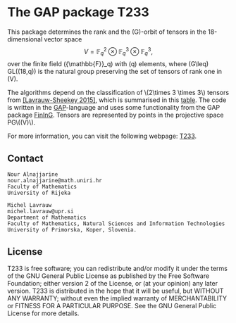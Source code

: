 # The GAP package T233

This package determines the rank
and the \(G\)-orbit of tensors in the 18-dimensional
vector space 
$$V=\mathbb{F}_q^2\otimes\mathbb{F}_q^3\otimes\mathbb{F}_q^3,$$
over the finite field \({\mathbb{F}}_q\) with \(q\) elements,
where \(G\leq\) GL\((18,q)\) is the natural group
preserving the set of tensors of rank one in \(V\).

<p>The algorithms depend on the classification of \(2\times 3 \times
3\) tensors from <a href="https://www.sciencedirect.com/science/article/pii/S0024379515001494">[Lavrauw-Sheekey 2015]</a>, which is summarised in this
<a href="https://osebje.famnit.upr.si/~michel.lavrauw/T233/table1.html">table</a>. The code is written in the <a
href="http://www.gap-system.org">GAP</a>-language and uses some
functionality from the GAP package <a
href="https://www.gap-system.org/Packages/fining.html#:~:text=FinInG%20is%20a%20package%20for,flat%20lands%20of%20generalised%20polygons">FinInG</a>. Tensors are represented by points in the projective space PG\((V)\).

For more information, you can visit the following webpage: <a href="https://osebje.famnit.upr.si/~michel.lavrauw/T233/T233_paper.html">T233</a>.
## Contact
    
    Nour Alnajjarine 
    nour.alnajjarine@math.uniri.hr
    Faculty of Mathematics
    University of Rijeka
    
    Michel Lavrauw
    michel.lavrauw@upr.si
    Department of Mathematics
    Faculty of Mathematics, Natural Sciences and Information Technologies
    University of Primorska, Koper, Slovenia.

    
    

## License

T233 is free software; you can redistribute and/or modify
it under the terms of the GNU General Public License as published by
the Free Software Foundation; either version 2 of the License, or (at
your opinion) any later version.
T233 is distributed in the hope that it will be useful, 
but WITHOUT ANY WARRANTY; without even the implied warranty of 
MERCHANTABILITY or FITNESS FOR A PARTICULAR PURPOSE. See the GNU
General Public License for more details.
